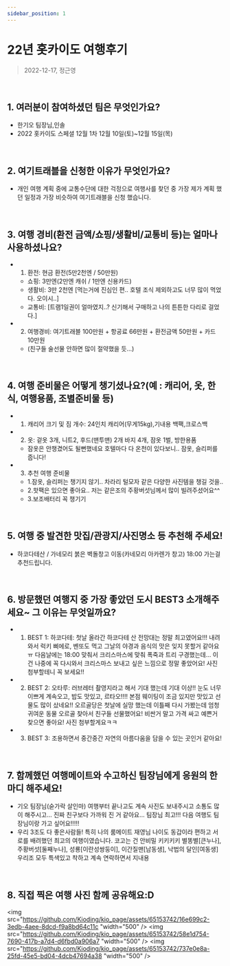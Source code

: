 ```yaml
---
sidebar_position: 1
---
```

# 22년 홋카이도 여행후기
> 2022-12-17, 정근영

<br/>

## 1. 여러분이 참여하셨던 팀은 무엇인가요?

- 한기오 팀장님,인솔
- 2022 홋카이도 스페셜 12월 1차 12월 10일(토)~12월 15일(목)   

<br/>

## 2. 여기트래블을 신청한 이유가 무엇인가요?
- 개인 여행 계획 중에 교통수단에 대한 걱정으로 여행사를 찾던 중 가장 제가 계획 했던 일정과 가장 비슷하여 여기트래블을 신청 했습니다.

<br/>

## 3. 여행 경비(환전 금액/쇼핑/생활비/교통비 등)는 얼마나 사용하셨나요?
- 1) 환전: 현금 환전(5만2천엔 / 50만원)
    - 쇼핑: 3만엔(2만엔 캐쉬 / 1만엔 신용카드)
    - 생활비: 3만 2천엔 [먹는거에 진심인 편.. 호텔 조식 제외하고도 너무 많이 먹었다. 오이시..]
    - 교통비: [트램1일권이 얼마였지..? 신기해서 구매하고 나의 튼튼한 다리로 걸었다.]
- 2) 여행경비: 여기트래블 100만원 + 항공료 66만원 + 환전금액 50만원 + 카드 10만원  
    - (친구들 술선물 안하면 많이 절약했을 듯...)

<br/>

## 4. 여행 준비물은 어떻게 챙기셨나요?(예 : 캐리어, 옷, 한식, 여행용품, 조별준비물 등)
- 1) 캐리어 크기 및 짐 개수: 24인치 캐리어(무게15kg),기내용 백팩,크로스백
- 2) 옷: 겉옷 3개, 니트2, 후드(맨투맨) 2개 바지 4개, 잠옷 1벌, 방한용품
    - 잠옷은 안챙겼어도 될뻔했네요 호텔마다 다 온천이 있다보니.. 잠옷, 슬리퍼를 줍니다!
- 3) 추천 여행 준비물
    - 1.잠옷, 슬리퍼는 챙기지 않기.. 차라리 털모자 같은 다양한 사진템을 챙길 것을..
    - 2.핫팩은 있으면 좋아요.. 저는 같은조의 주황버섯님께서 많이 빌려주셨어요^^
    - 3.보조배터리 꼭 챙기기

<br/>

## 5. 여행 중 발견한 맛집/관광지/사진명소 등 추천해 주세요!
- 하코다테산 / 가네모리 붉은 벽돌창고 이동(카네모리 아카렌가 창고) 18:00 가는걸 추천드립니다.

<br/>

## 6. 방문했던 여행지 중 가장 좋았던 도시 BEST3 소개해주세요~ 그 이유는 무엇일까요?
- 1) BEST 1: 하코다테: 첫날 올라간 하코다테 산 전망대는 정말 최고였어요!!! 내려와서 럭키 삐에로, 벤또도 먹고 그날의 야경과 음식의 맛은 잊지 못할거 같아요ㅠ 다음날에는 18:00 맞춰서 크리스마스에 맞춰 폭죽과 트리 구경했는데... 이건 나중에 꼭 다시와서 크리스마스 보내고 싶은 느낌으로 정말 좋았어요! 사진 첨부할테니 꼭 보세요!!
- 2) BEST 2: 오타루: 러브레터 촬영지라고 해서 기대 했는데 기대 이상!! 눈도 너무 이쁘게 계속오고, 밥도 맛있고, 르타오!!!! 본점 웨이팅이 조금 있지만 맛있고 선물도 많이 샀네요!! 오르골당은 첫날에 실망 했는데 이틀째 다시 가봤는데 엄청 귀여운 동물 오르골 찾아서 친구들 선물했어요! 비싼거 말고 가격 싸고 예쁜거 찾으면 좋아요! 사진 첨부할게요ㅋㅋ
- 3) BEST 3: 조용하면서 중간중간 자연의 아름다움을 담을 수 있는 곳인거 같아요!

<br/>

## 7. 함께했던 여행메이트와 수고하신 팀장님에게 응원의 한마디 해주세요!

- 기오 팀장님(숟가락 살인마) 여행부터 끝나고도 계속 사진도 보내주시고 소통도 많이 해주시고... 진짜 친구보다 가까워 진 거 같아요... 팀장님 최고!!! 다음 여행도 팀장님이랑 가고 싶어요!!!!! 
- 우리 3조도 다 좋은사람들! 특히 나의 룸메이트 재영님 나이도 동갑이라 편하고 서로를 배려했던 최고의 여행이였습니다. 코고는 건 안비밀 키키키키 별똥별[큰누나], 주황버섯[둘째누나], 성룡[이란성쌍둥이], 이간질맨[남동생], 낙법의 달인[여동생] 우리조 모두 특색있고 착하고 계속 연락하면서 지내용

<br/>

## 8. 직접 찍은 여행 사진 함께 공유해요:D

<img src="https://github.com/Kioding/kio_page/assets/65153742/16e699c2-3edb-4aee-8dcd-f9a8bd64c11c "width="500" 
/>
<img src="https://github.com/Kioding/kio_page/assets/65153742/58e1d754-7690-417b-a7d4-d6fbd0a906a7 "width="500" 
/>
<img src="https://github.com/Kioding/kio_page/assets/65153742/737e0e8a-25fd-45e5-bd04-4dcb47694a38 "width="500" 
/>
